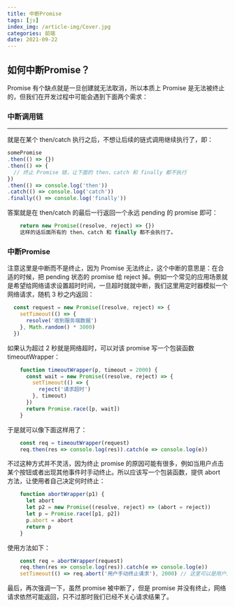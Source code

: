```yaml
---
title: 中断Promise
tags: [js]
index_img: /article-img/Cover.jpg
categories: 前端
date: 2021-09-22
---
```



## 如何中断Promise？
 
 Promise 有个缺点就是一旦创建就无法取消，所以本质上 Promise 是无法被终止的，但我们在开发过程中可能会遇到下面两个需求：
 <!--more-->

 ### 中断调用链
  -------------------------------
  就是在某个 then/catch 执行之后，不想让后续的链式调用继续执行了，即：
  ```js
  somePromise
  .then(() => {})
  .then(() => {
    // 终止 Promise 链，让下面的 then、catch 和 finally 都不执行
  })
  .then(() => console.log('then'))
  .catch(() => console.log('catch'))
  .finally(() => console.log('finally'))

  ```
答案就是在 then/catch 的最后一行返回一个永远 pending 的 promise 即可：

```js
    return new Promise((resolve, reject) => {})
    这样的话后面所有的 then、catch 和 finally 都不会执行了。
```

 ### 中断Promise
  注意这里是中断而不是终止，因为 Promise 无法终止，这个中断的意思是：在合适的时候，把 pending 状态的 promise 给 reject 掉。例如一个常见的应用场景就是希望给网络请求设置超时时间，一旦超时就就中断，我们这里用定时器模拟一个网络请求，随机 3 秒之内返回：
```js
  const request = new Promise((resolve, reject) => {
    setTimeout(() => {
      resolve('收到服务端数据')
    }, Math.random() * 3000)
  })

```
如果认为超过 2 秒就是网络超时，可以对该 promise 写一个包装函数 timeoutWrapper：

```js
    function timeoutWrapper(p, timeout = 2000) {
      const wait = new Promise((resolve, reject) => {
        setTimeout(() => {
          reject('请求超时')
        }, timeout)
      })
      return Promise.race([p, wait])
    }

```
于是就可以像下面这样用了：

```js
    const req = timeoutWrapper(request)
    req.then(res => console.log(res)).catch(e => console.log(e))

```
不过这种方式并不灵活，因为终止 promise 的原因可能有很多，例如当用户点击某个按钮或者出现其他事件时手动终止。所以应该写一个包装函数，提供 abort 方法，让使用者自己决定何时终止：

```js
    function abortWrapper(p1) {
      let abort
      let p2 = new Promise((resolve, reject) => (abort = reject))
      let p = Promise.race([p1, p2])
      p.abort = abort
      return p
    }

```
使用方法如下：

```js
    const req = abortWrapper(request)
    req.then(res => console.log(res)).catch(e => console.log(e))
    setTimeout(() => req.abort('用户手动终止请求'), 2000) // 这里可以是用户主动点击

```
最后，再次强调一下，虽然 promise 被中断了，但是 promise 并没有终止，网络请求依然可能返回，只不过那时我们已经不关心请求结果了。


